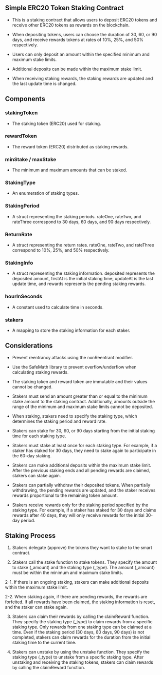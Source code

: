 ## Simple ERC20 Token Staking Contract

- This is a staking contract that allows users to deposit ERC20 tokens and receive other ERC20 tokens as rewards on the blockchain.

- When depositing tokens, users can choose the duration of 30, 60, or 90 days, and receive rewards tokens at rates of 10%, 25%, and 50% respectively.

- Users can only deposit an amount within the specified minimum and maximum stake limits.

- Additional deposits can be made within the maximum stake limit.

- When receiving staking rewards, the staking rewards are updated and the last update time is changed.

## Components

### stakingToken

- The staking token (ERC20) used for staking.

### rewardToken

- The reward token (ERC20) distributed as staking rewards.

### minStake / maxStake

- The minimum and maximum amounts that can be staked.

### StakingType

- An enumeration of staking types.

### StakingPeriod

- A struct representing the staking periods. rateOne, rateTwo, and rateThree correspond to 30 days, 60 days, and 90 days respectively.

### ReturnRate

- A struct representing the return rates. rateOne, rateTwo, and rateThree correspond to 10%, 25%, and 50% respectively.

### StakingInfo

- A struct representing the staking information. deposited represents the deposited amount, firstAt is the initial staking time, updateAt is the last update time, and rewards represents the pending staking rewards.

### hourInSeconds

- A constant used to calculate time in seconds.

### stakers

- A mapping to store the staking information for each staker.

## Considerations

- Prevent reentrancy attacks using the nonReentrant modifier.

- Use the SafeMath library to prevent overflow/underflow when calculating staking rewards.

- The staking token and reward token are immutable and their values cannot be changed.

- Stakers must send an amount greater than or equal to the minimum stake amount to the staking contract. Additionally, amounts outside the range of the minimum and maximum stake limits cannot be deposited.

- When staking, stakers need to specify the staking type, which determines the staking period and reward rate.

- Stakers can stake for 30, 60, or 90 days starting from the initial staking time for each staking type.

- Stakers must stake at least once for each staking type. For example, if a staker has staked for 30 days, they need to stake again to participate in the 60-day staking.

- Stakers can make additional deposits within the maximum stake limit. After the previous staking ends and all pending rewards are claimed, stakers can stake again.

- Stakers can partially withdraw their deposited tokens. When partially withdrawing, the pending rewards are updated, and the staker receives rewards proportional to the remaining token amount.

- Stakers receive rewards only for the staking period specified by the staking type. For example, if a staker has staked for 30 days and claims rewards after 40 days, they will only receive rewards for the initial 30-day period.

## Staking Process

1. Stakers delegate (approve) the tokens they want to stake to the smart contract.

2. Stakers call the stake function to stake tokens. They specify the amount to stake (_amount) and the staking type (_type). The amount (_amount) must be within the minimum and maximum stake limits.

2-1. If there is an ongoing staking, stakers can make additional deposits within the maximum stake limit.

2-2. When staking again, if there are pending rewards, the rewards are forfeited. If all rewards have been claimed, the staking information is reset, and the staker can stake again.

3. Stakers can claim their rewards by calling the claimReward function. They specify the staking type (_type) to claim rewards from a specific staking type. Only rewards from one staking type can be claimed at a time. Even if the staking period (30 days, 60 days, 90 days) is not completed, stakers can claim rewards for the duration from the initial staking time to the current time.

4. Stakers can unstake by using the unstake function. They specify the staking type (_type) to unstake from a specific staking type. After unstaking and receiving the staking tokens, stakers can claim rewards by calling the claimReward function.
